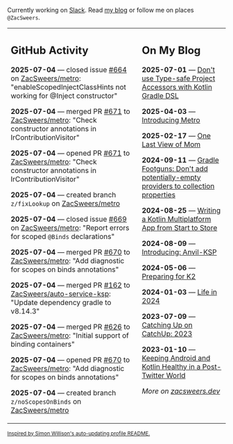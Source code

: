 Currently working on [Slack](https://slack.com/). Read [my blog](https://zacsweers.dev/) or follow me on places `@ZacSweers`.

<table><tr><td valign="top" width="60%">

## GitHub Activity
<!-- githubActivity starts -->
**2025-07-04** — closed issue [#664](https://github.com/ZacSweers/metro/issues/664) on [ZacSweers/metro](https://github.com/ZacSweers/metro): "enableScopedInjectClassHints not working for @Inject constructor"

**2025-07-04** — merged PR [#671](https://github.com/ZacSweers/metro/pull/671) to [ZacSweers/metro](https://github.com/ZacSweers/metro): "Check constructor annotations in IrContributionVisitor"

**2025-07-04** — opened PR [#671](https://github.com/ZacSweers/metro/pull/671) to [ZacSweers/metro](https://github.com/ZacSweers/metro): "Check constructor annotations in IrContributionVisitor"

**2025-07-04** — created branch `z/fixLookup` on [ZacSweers/metro](https://github.com/ZacSweers/metro)

**2025-07-04** — closed issue [#669](https://github.com/ZacSweers/metro/issues/669) on [ZacSweers/metro](https://github.com/ZacSweers/metro): "Report errors for scoped `@Binds` declarations"

**2025-07-04** — merged PR [#670](https://github.com/ZacSweers/metro/pull/670) to [ZacSweers/metro](https://github.com/ZacSweers/metro): "Add diagnostic for scopes on binds annotations"

**2025-07-04** — merged PR [#162](https://github.com/ZacSweers/auto-service-ksp/pull/162) to [ZacSweers/auto-service-ksp](https://github.com/ZacSweers/auto-service-ksp): "Update dependency gradle to v8.14.3"

**2025-07-04** — merged PR [#626](https://github.com/ZacSweers/metro/pull/626) to [ZacSweers/metro](https://github.com/ZacSweers/metro): "Initial support of binding containers"

**2025-07-04** — opened PR [#670](https://github.com/ZacSweers/metro/pull/670) to [ZacSweers/metro](https://github.com/ZacSweers/metro): "Add diagnostic for scopes on binds annotations"

**2025-07-04** — created branch `z/noScopesOnBinds` on [ZacSweers/metro](https://github.com/ZacSweers/metro)
<!-- githubActivity ends -->
</td><td valign="top" width="40%">

## On My Blog
<!-- blog starts -->
**2025-07-01** — [Don't use Type-safe Project Accessors with Kotlin Gradle DSL](https://www.zacsweers.dev/dont-use-type-safe-project-accessors-with-kotlin-gradle-dsl/)

**2025-04-03** — [Introducing Metro](https://www.zacsweers.dev/introducing-metro/)

**2025-02-17** — [One Last View of Mom](https://www.zacsweers.dev/one-last-view-of-mom/)

**2024-09-11** — [Gradle Footguns: Don't add potentially-empty providers to collection properties](https://www.zacsweers.dev/gradle-footgun-adding-empty-providers-to-collection-properties/)

**2024-08-25** — [Writing a Kotlin Multiplatform App from Start to Store](https://www.zacsweers.dev/writing-a-kotlin-multiplatform-app-from-start-to-store/)

**2024-08-09** — [Introducing: Anvil-KSP](https://www.zacsweers.dev/introducing-anvil-ksp/)

**2024-05-06** — [Preparing for K2](https://www.zacsweers.dev/preparing-for-k2/)

**2024-01-03** — [Life in 2024](https://www.zacsweers.dev/life-in-2024/)

**2023-07-09** — [Catching Up on CatchUp: 2023](https://www.zacsweers.dev/catching-up-on-catchup-2023/)

**2023-01-10** — [Keeping Android and Kotlin Healthy in a Post-Twitter World](https://www.zacsweers.dev/keeping-android-healthy/)
<!-- blog ends -->
_More on [zacsweers.dev](https://zacsweers.dev/)_
</td></tr></table>

<sub><a href="https://simonwillison.net/2020/Jul/10/self-updating-profile-readme/">Inspired by Simon Willison's auto-updating profile README.</a></sub>